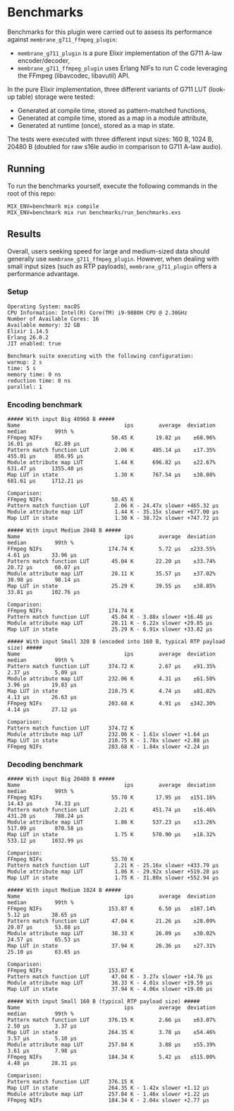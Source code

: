 # Benchmarks

Benchmarks for this plugin were carried out to assess its performance against `membrane_g711_ffmpeg_plugin`:
- `membrane_g711_plugin` is a pure Elixir implementation of the G711 A-law encoder/decoder,
- `membrane_g711_ffmpeg_plugin` uses Erlang NIFs to run C code leveraging the FFmpeg (libavcodec, libavutil) API.

In the pure Elixir implementation, three different variants of G711 LUT (look-up table) storage were tested:
- Generated at compile time, stored as pattern-matched functions,
- Generated at compile time, stored as a map in a module attribute,
- Generated at runtime (once), stored as a map in state.

The tests were executed with three different input sizes: 160 B, 1024 B, 20480 B
(doubled for raw s16le audio in comparison to G711 A-law audio).

## Running

To run the benchmarks yourself, execute the following commands in the root of this repo:
```
MIX_ENV=benchmark mix compile
MIX_ENV=benchmark mix run benchmarks/run_benchmarks.exs
```

## Results

Overall, users seeking speed for large and medium-sized data should generally use `membrane_g711_ffmpeg_plugin`.
However, when dealing with small input sizes (such as RTP payloads), `membrane_g711_plugin` offers a performance advantage.

### Setup

```
Operating System: macOS
CPU Information: Intel(R) Core(TM) i9-9880H CPU @ 2.30GHz
Number of Available Cores: 16
Available memory: 32 GB
Elixir 1.14.5
Erlang 26.0.2
JIT enabled: true

Benchmark suite executing with the following configuration:
warmup: 2 s
time: 5 s
memory time: 0 ns
reduction time: 0 ns
parallel: 1
```

### Encoding benchmark

```
##### With input Big 40960 B #####
Name                                 ips        average  deviation         median         99th %
FFmpeg NIFs                      50.45 K       19.82 μs    ±68.96%       16.01 μs       82.89 μs
Pattern match function LUT        2.06 K      485.14 μs    ±17.35%      455.01 μs      856.95 μs
Module attribute map LUT          1.44 K      696.82 μs    ±22.67%      631.47 μs     1355.40 μs
Map LUT in state                  1.30 K      767.54 μs    ±38.08%      681.61 μs     1712.21 μs

Comparison:
FFmpeg NIFs                      50.45 K
Pattern match function LUT        2.06 K - 24.47x slower +465.32 μs
Module attribute map LUT          1.44 K - 35.15x slower +677.00 μs
Map LUT in state                  1.30 K - 38.72x slower +747.72 μs

##### With input Medium 2048 B #####
Name                                 ips        average  deviation         median         99th %
FFmpeg NIFs                     174.74 K        5.72 μs   ±233.55%        4.61 μs       33.96 μs
Pattern match function LUT       45.04 K       22.20 μs    ±33.74%       20.72 μs       60.07 μs
Module attribute map LUT         28.11 K       35.57 μs    ±37.02%       30.98 μs       98.14 μs
Map LUT in state                 25.29 K       39.55 μs    ±38.85%       33.81 μs      102.76 μs

Comparison:
FFmpeg NIFs                     174.74 K
Pattern match function LUT       45.04 K - 3.88x slower +16.48 μs
Module attribute map LUT         28.11 K - 6.22x slower +29.85 μs
Map LUT in state                 25.29 K - 6.91x slower +33.82 μs

##### With input Small 320 B (encoded into 160 B, typical RTP payload size) #####
Name                                 ips        average  deviation         median         99th %
Pattern match function LUT      374.72 K        2.67 μs    ±91.35%        2.37 μs        5.09 μs
Module attribute map LUT        232.06 K        4.31 μs    ±61.50%        3.96 μs       19.83 μs
Map LUT in state                210.75 K        4.74 μs    ±81.02%        4.13 μs       26.63 μs
FFmpeg NIFs                     203.68 K        4.91 μs   ±342.30%        4.14 μs       27.12 μs

Comparison:
Pattern match function LUT      374.72 K
Module attribute map LUT        232.06 K - 1.61x slower +1.64 μs
Map LUT in state                210.75 K - 1.78x slower +2.08 μs
FFmpeg NIFs                     203.68 K - 1.84x slower +2.24 μs
```

### Decoding benchmark

```
##### With input Big 20480 B #####
Name                                 ips        average  deviation         median         99th %
FFmpeg NIFs                      55.70 K       17.95 μs   ±151.16%       14.43 μs       74.33 μs
Pattern match function LUT        2.21 K      451.74 μs    ±16.46%      431.20 μs      788.24 μs
Module attribute map LUT          1.86 K      537.23 μs    ±13.26%      517.09 μs      870.58 μs
Map LUT in state                  1.75 K      570.90 μs    ±18.32%      533.12 μs     1032.99 μs

Comparison:
FFmpeg NIFs                      55.70 K
Pattern match function LUT        2.21 K - 25.16x slower +433.79 μs
Module attribute map LUT          1.86 K - 29.92x slower +519.28 μs
Map LUT in state                  1.75 K - 31.80x slower +552.94 μs

##### With input Medium 1024 B #####
Name                                 ips        average  deviation         median         99th %
FFmpeg NIFs                     153.87 K        6.50 μs   ±187.14%        5.12 μs       38.65 μs
Pattern match function LUT       47.04 K       21.26 μs    ±28.09%       20.07 μs       53.88 μs
Module attribute map LUT         38.33 K       26.09 μs    ±30.02%       24.57 μs       65.53 μs
Map LUT in state                 37.94 K       26.36 μs    ±27.31%       25.10 μs       63.65 μs

Comparison:
FFmpeg NIFs                     153.87 K
Pattern match function LUT       47.04 K - 3.27x slower +14.76 μs
Module attribute map LUT         38.33 K - 4.01x slower +19.59 μs
Map LUT in state                 37.94 K - 4.06x slower +19.86 μs

##### With input Small 160 B (typical RTP payload size) #####
Name                                 ips        average  deviation         median         99th %
Pattern match function LUT      376.15 K        2.66 μs    ±63.07%        2.50 μs        3.37 μs
Map LUT in state                264.35 K        3.78 μs    ±54.46%        3.57 μs        5.10 μs
Module attribute map LUT        257.84 K        3.88 μs    ±55.39%        3.61 μs        7.98 μs
FFmpeg NIFs                     184.34 K        5.42 μs   ±515.00%        4.48 μs       28.31 μs

Comparison:
Pattern match function LUT      376.15 K
Map LUT in state                264.35 K - 1.42x slower +1.12 μs
Module attribute map LUT        257.84 K - 1.46x slower +1.22 μs
FFmpeg NIFs                     184.34 K - 2.04x slower +2.77 μs
```
